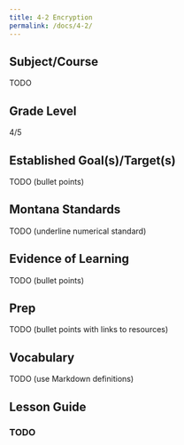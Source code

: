 ```yaml
---
title: 4-2 Encryption
permalink: /docs/4-2/
---
```

## Subject/Course
TODO

## Grade Level
4/5    

## Established Goal(s)/Target(s)
TODO (bullet points)

## Montana Standards
TODO (underline numerical standard)

## Evidence of Learning
TODO (bullet points)

## Prep
TODO (bullet points with links to resources)

## Vocabulary
TODO (use Markdown definitions)

## Lesson Guide

### TODO
